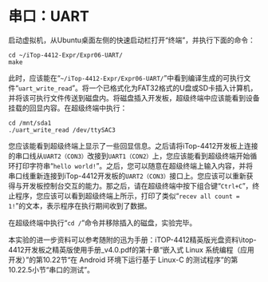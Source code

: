 # 串口：UART

启动虚拟机，从Ubuntu桌面左侧的快速启动栏打开“终端”，并执行下面的命令：

```
cd ~/iTop-4412-Expr/Expr06-UART/
make
```

此时，应该能在“`~/iTop-4412-Expr/Expr06-UART/`”中看到编译生成的可执行文件“`uart_write_read`”。将一个已格式化为FAT32格式的U盘或SD卡插入计算机，并将该可执行文件传送到磁盘内。将磁盘插入开发板，超级终端中应该能看到设备挂载的回显内容。在超级终端中执行：

```
cd /mnt/sda1
./uart_write_read /dev/ttySAC3
```

您应该能看到超级终端上显示了一些回显信息。之后请将iTop-4412开发板上连接的串口线从`UART2（CON3）`改接到`UART1（CON2）`上，您应该能看到超级终端开始循环打印字符串“`hello world!`”。之后，您可以随意在超级终端上输入内容，并将串口线重新连接到iTop-4412开发板的`UART2（CON3）`接口上。您应该可以重新获得与开发板控制台交互的能力。那之后，请在超级终端中按下组合键“`Ctrl+C`”，终止程序，您应该可以看到超级终端上所示，打印了类似“`recev all count = 1!`”的文本，表示程序在执行期间收到了数据。

在超级终端中执行“`cd /`”命令并移除插入的磁盘，实验完毕。

本实验的进一步资料可以参考随附的迅为手册：iTOP-4412精英版光盘资料\itop-4412开发板之精英版使用手册_v4.0.pdf的第十章“嵌入式 Linux 系统编程（应用开发）”的第10.22节“在 Android 环境下运行基于 Linux-C 的测试程序”的第10.22.5小节“串口的测试”。
